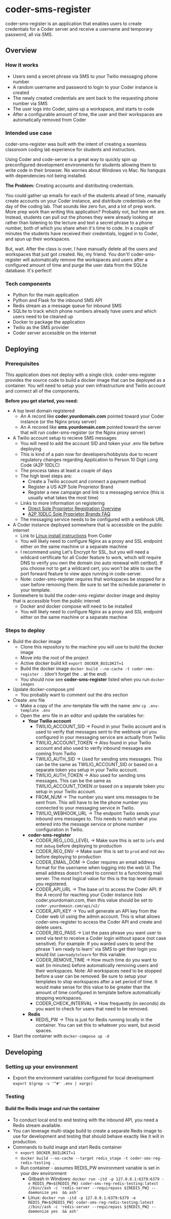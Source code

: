 # coder-sms-register
coder-sms-register is an application that enables users to create credentials for a Coder server and receive a username and temporary password, all via SMS.

## Overview

### How it works
 - Users send a secret phrase via SMS to your Twilio messaging phone number
 - A random username and password to login to your Coder instance is created
 - The newly created credentials are sent back to the requesting phone number via SMS
 - The user logs into Coder, spins up a workspace, and starts to code
 - After a configurable amount of time, the user and their workspaces are automatically removed from Coder

### Intended use case
coder-sms-register was built with the intent of creating a seamless classroom coding lab experience for students and instructors.

Using Coder and code-server is a great way to quickly spin up preconfigured development environments for students allowing them to write code in their browser. No worries about Windows vs Mac. No hangups with dependencies not being installed.

__The Problem:__ Creating accounts and distributing credentials.

You could gather up emails for each of the students ahead of time, manually create accounts on your Coder instance, and distribute credentials on the day of the coding lab. That sounds like zero fun, and a lot of prep work. More prep work than writing this application? Probably not, but here we are. Instead, students can pull out the phones they were already looking at rather than listening to the lecture and text a secret phrase to a phone number, both of which you share when it's time to code. In a couple of minutes the students have received their credentials, logged in to Coder, and spun up their workspaces.

But, wait. After the class is over, I have manually delete all the users and workspaces that just got created. No, my friend. You don't! coder-sms-register will automatically remove the workspaces and users after a configured amount of time and purge the user data from the SQLite database. It's perfect!

### Tech components
 - Python for the main application
 - Python and Flask for the inbound SMS API
 - Redis stream as a message queue for inbound SMS
 - SQLite to track which phone numbers already have users and which users need to be cleaned up
 - Docker to package the application
 - Twilio as the SMS provider
 - Coder server accessible on the internet


## Deploying

### Prerequisites
This application does not deploy with a single click. coder-sms-register provides the source code to build a docker image that can be deployed as a container. You will need to setup your own infrastructure and Twilio account and connect all of the components.  

__Before you get started, you need:__
 - A top level domain registered
    - An A record like __coder.yourdomain.com__ pointed toward your Coder instance (or the Nginx proxy server)
    - An A recored like __sms.yourdomain.com__ pointed toward the server that will run coder-sms-register (or the Nginx proxy server)
 - A Twilio account setup to recieve SMS messages
    - You will need to add the account SID and token your .env file before deploying
    - This is kind of a pain now for developers/hobbyists due to recent regulatory changes regarding Application to Person 10 Digit Long Code (A2P 10DLC)
    - The process takes at least a couple of days
    - The high level steps are:
        - Create a Twilio account and connect a payment method
        - Register a US A2P Sole Proprietor Brand
        - Register a new campaign and link to a messaging service (this is usually what takes the most time)
    - Links to more information on registering
        - [Direct Sole Proprietor Registration Overview](https://www.twilio.com/docs/messaging/compliance/a2p-10dlc/direct-sole-proprietor-registration-overview)
        - [A2P 10DLC Sole Proprietor Brands FAQ](https://help.twilio.com/articles/9550596959643-A2P-10DLC-Sole-Proprietor-Brands-FAQ)
    - The messaging service needs to be configured with a webhook URL 
 - A Coder instance deployed somewhere that is accessible on the public internet
    - Link to [Linux install instructions](https://coder.com/docs/v2/latest/install) from Coder
    - You will likely need to configure Nginx as a proxy and SSL endpoint either on the same machine or a separate machine
    - I recommend using Let's Encrypt for SSL, but you will need a wildcard certificate for all Coder feature to work, which will require DNS to verify you own the domain (no auto renewal with certbot). If you choose not to get a wildcard cert, you won't be able to use the port forward feature to view apps running in code-server.
    - Note: coder-sms-register requires that workspaces be stopped for a user before removing them. Be sure to set the schedule parameter in your template.
 - Somewhere to build the coder-sms-register docker image and deploy that is accessible from the public internet
    - Docker and docker compose will need to be installed
    - You will likely need to configure Nginx as a proxy and SSL endpoint either on the same machine or a separate machine

 ### Steps to deploy
 - Build the docker image
    - Clone this repository to the machine you will use to build the docker image
    - Move into the root of the project
    - Active docker build kit `export DOCKER_BUILDKIT=1`
    - Build the docker image `docker build --no-cache -t coder-sms-register .` (don't forget the `.` at the end)
    - You should now see __coder-sms-register__ listed when you run `docker images`
 - Update docker-compose.yml
    - You probably want to comment out the dns section
 - Create .env file
    - Make a copy of the .env-template file with the name .env `cp .env-template .env`
    - Open the .env file in an editor and update the variables for:
        - __Your Twilio account__
            - TWILIO_ACCOUNT_SID -> Found in your Twilio account and is used to verify that messages sent to the webhook url you configured in your messaging service are actually from Twilio
            - TWILIO_ACCOUNT_TOKEN -> Also found in your Twilio account and also used to verify inbound messages are coming from Twilio
            - TWILIO_AUTH_SID -> Used for sending sms messages. This can be the same as TWILIO_ACCOUNT_SID or based on a separate token you setup in your Twilio account.
            - TWILIO_AUTH_TOKEN -> Also used for sending sms messages. This can be the same as TWILIO_ACCOUNT_TOKEN or based on a separate token you setup in your Twilio account.
            - FROM_NUM -> The number you want sms messages to be sent from. This will have to be the phone number you connected to your messaging service in Twilio.
            - TWILIO_WEBHOOK_URL -> The endpoint Twilio sends your inbound sms messages to. This needs to match what you entered into the message service or phone number configuration in Twilio.
        - __coder-sms-register__
            - CODER_REG_LOG_LEVEL -> Make sure this is set to `info` and not `debug` before deploying to production
            - CODER_REG_ENV -> Make suer this is set to `prod` and not `dev` before deploying to production
            - CODER_EMAIL_DOM -> Coder requires an email address format for the username when logging into the web UI. The email address doesn't need to connect to a functioning mail server. The most logical value for this is the top level domain you registered.
            - CODER_API_URL -> The base url to access the Coder API. If the A record for reaching your Coder instance lists coder.yourdomain.com, then this value should be set to `coder.yourdomain.com/api/v2/`
            - CODER_API_KEY -> You will generate an API key from the Coder web UI using the admin account. This is what allows coder-sms-register to access the Coder API and create and delete users.
            - CODER_REG_PASS -> List the pass phrase you want user to send via text to receive a Coder login without space (not case sensitive). For example: If you wanted users to send the phrase 'I am ready to learn' via SMS to get their login you would list `iamreadytolearn` for this variable.
            - CODER_REMOVE_TIME -> How much time do you want to wait (in minutes) before automatically removing users and their workspaces. Note: All workspaces need to be stopped before a user can be removed. Be sure to setup your templates to stop workspaces after a set period of time. It would make sense for this value to be greater than the amount of time configured in template before automatically stopping workspaces.
            - CODER_CHECK_INTERVAL -> How frequently (in seconds) do you want to check for users that need to be removed.
        - __Redis__
            - REDIS_PW -> This is just for Redis running locally in the container. You can set this to whatever you want, but avoid spaces.
 - Start the container with `docker-compose up -d`


## Developing

### Setting up your environment
 - Export the environment variables configured for local development `export $(grep -v '^#' .env | xargs)`

### Testing

#### Build the Redis image and run the container
 - To conduct local end to end testing with the inbound API, you need a Redis stream available.
 - You can leverage multi-stage build to create a separate Redis image to use for development and testing that should behave exactly like it will in production.
 - Commands to build image and start Redis container
    - `export DOCKER_BUILDKIT=1` 
    - `docker build --no-cache --target redis_stage -t coder-sms-reg-redis-testing .`
    - Run container - assumes REDIS_PW environment variable is set in your dev environment
        - Gitbash in Windows: `docker run -itd -p 127.0.0.1:6379:6379 -e REDIS_PW=${REDIS_PW} coder-sms-reg-redis-testing:latest  //bin//ash -c 'redis-server --requirepass ${REDIS_PW} --daemonize yes  && ash'`
        - Linux: `docker run -itd -p 127.0.0.1:6379:6379 -e REDIS_PW=${REDIS_PW} coder-sms-reg-redis-testing:latest  //bin//ash -c 'redis-server --requirepass ${REDIS_PW} --daemonize yes  && ash'`